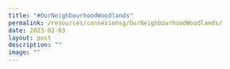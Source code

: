 ```yaml
---
title: "#OurNeighbourhoodWoodlands"
permalink: /resources/connexionsg/OurNeighbourhoodWoodlands/
date: 2023-02-03
layout: post
description: ""
image: ""
---
```

